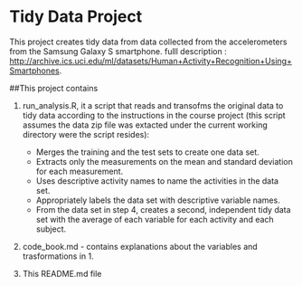 # Tidy Data Project

This project creates tidy data from  data collected from the accelerometers from the Samsung Galaxy S smartphone.
fulll description : http://archive.ics.uci.edu/ml/datasets/Human+Activity+Recognition+Using+Smartphones.

##This project contains
1. run_analysis.R, it a script that reads and transofms the original data to tidy data according to the instructions in the course project (this script assumes the data zip file was extacted under the current working directory were the script resides):
   
    * Merges the training and the test sets to create one data set.  
    * Extracts only the measurements on the mean and standard deviation for each measurement.  
    * Uses descriptive activity names to name the activities in the data set.  
    * Appropriately labels the data set with descriptive variable names.  
    * From the data set in step 4, creates a second, independent tidy data set with the average of        each variable for each activity and each subject.

2. code_book.md - contains explanations about the variables and trasformations in 1.

3. This README.md file 
